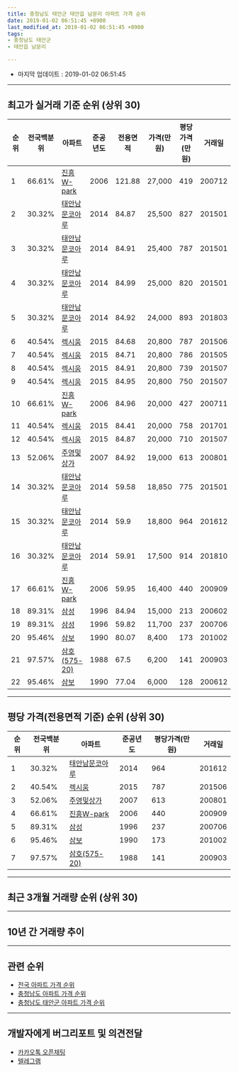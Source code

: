 ```yaml
---
title: 충청남도 태안군 태안읍 남문리 아파트 가격 순위
date: 2019-01-02 06:51:45 +0900
last_modified_at: 2019-01-02 06:51:45 +0900
tags:
- 충청남도 태안군
- 태안읍 남문리

---
```


* 마지막 업데이트 : 2019-01-02 06:51:45

---

## 최고가 실거래 기준 순위 (상위 30)


|순위|전국백분위|아파트|준공년도|전용면적|가격(만원)|평당가격(만원)|거래일|
|---|---|---|---|---|---|---|---|
|1|66.61%|[진흥W-park](https://search.naver.com/search.naver?query=%EC%B6%A9%EC%B2%AD%EB%82%A8%EB%8F%84+%ED%83%9C%EC%95%88%EA%B5%B0+%ED%83%9C%EC%95%88%EC%9D%8D+%EB%82%A8%EB%AC%B8%EB%A6%AC+%EC%A7%84%ED%9D%A5W-park)|2006|121.88|27,000|419|200712|
|2|30.32%|[태안남문코아루](https://search.naver.com/search.naver?query=%EC%B6%A9%EC%B2%AD%EB%82%A8%EB%8F%84+%ED%83%9C%EC%95%88%EA%B5%B0+%ED%83%9C%EC%95%88%EC%9D%8D+%EB%82%A8%EB%AC%B8%EB%A6%AC+%ED%83%9C%EC%95%88%EB%82%A8%EB%AC%B8%EC%BD%94%EC%95%84%EB%A3%A8)|2014|84.87|25,500|827|201501|
|3|30.32%|[태안남문코아루](https://search.naver.com/search.naver?query=%EC%B6%A9%EC%B2%AD%EB%82%A8%EB%8F%84+%ED%83%9C%EC%95%88%EA%B5%B0+%ED%83%9C%EC%95%88%EC%9D%8D+%EB%82%A8%EB%AC%B8%EB%A6%AC+%ED%83%9C%EC%95%88%EB%82%A8%EB%AC%B8%EC%BD%94%EC%95%84%EB%A3%A8)|2014|84.91|25,400|787|201501|
|4|30.32%|[태안남문코아루](https://search.naver.com/search.naver?query=%EC%B6%A9%EC%B2%AD%EB%82%A8%EB%8F%84+%ED%83%9C%EC%95%88%EA%B5%B0+%ED%83%9C%EC%95%88%EC%9D%8D+%EB%82%A8%EB%AC%B8%EB%A6%AC+%ED%83%9C%EC%95%88%EB%82%A8%EB%AC%B8%EC%BD%94%EC%95%84%EB%A3%A8)|2014|84.99|25,000|820|201501|
|5|30.32%|[태안남문코아루](https://search.naver.com/search.naver?query=%EC%B6%A9%EC%B2%AD%EB%82%A8%EB%8F%84+%ED%83%9C%EC%95%88%EA%B5%B0+%ED%83%9C%EC%95%88%EC%9D%8D+%EB%82%A8%EB%AC%B8%EB%A6%AC+%ED%83%9C%EC%95%88%EB%82%A8%EB%AC%B8%EC%BD%94%EC%95%84%EB%A3%A8)|2014|84.92|24,000|893|201803|
|6|40.54%|[렉시움](https://search.naver.com/search.naver?query=%EC%B6%A9%EC%B2%AD%EB%82%A8%EB%8F%84+%ED%83%9C%EC%95%88%EA%B5%B0+%ED%83%9C%EC%95%88%EC%9D%8D+%EB%82%A8%EB%AC%B8%EB%A6%AC+%EB%A0%89%EC%8B%9C%EC%9B%80)|2015|84.68|20,800|787|201506|
|7|40.54%|[렉시움](https://search.naver.com/search.naver?query=%EC%B6%A9%EC%B2%AD%EB%82%A8%EB%8F%84+%ED%83%9C%EC%95%88%EA%B5%B0+%ED%83%9C%EC%95%88%EC%9D%8D+%EB%82%A8%EB%AC%B8%EB%A6%AC+%EB%A0%89%EC%8B%9C%EC%9B%80)|2015|84.71|20,800|786|201505|
|8|40.54%|[렉시움](https://search.naver.com/search.naver?query=%EC%B6%A9%EC%B2%AD%EB%82%A8%EB%8F%84+%ED%83%9C%EC%95%88%EA%B5%B0+%ED%83%9C%EC%95%88%EC%9D%8D+%EB%82%A8%EB%AC%B8%EB%A6%AC+%EB%A0%89%EC%8B%9C%EC%9B%80)|2015|84.91|20,800|739|201507|
|9|40.54%|[렉시움](https://search.naver.com/search.naver?query=%EC%B6%A9%EC%B2%AD%EB%82%A8%EB%8F%84+%ED%83%9C%EC%95%88%EA%B5%B0+%ED%83%9C%EC%95%88%EC%9D%8D+%EB%82%A8%EB%AC%B8%EB%A6%AC+%EB%A0%89%EC%8B%9C%EC%9B%80)|2015|84.95|20,800|750|201507|
|10|66.61%|[진흥W-park](https://search.naver.com/search.naver?query=%EC%B6%A9%EC%B2%AD%EB%82%A8%EB%8F%84+%ED%83%9C%EC%95%88%EA%B5%B0+%ED%83%9C%EC%95%88%EC%9D%8D+%EB%82%A8%EB%AC%B8%EB%A6%AC+%EC%A7%84%ED%9D%A5W-park)|2006|84.96|20,000|427|200711|
|11|40.54%|[렉시움](https://search.naver.com/search.naver?query=%EC%B6%A9%EC%B2%AD%EB%82%A8%EB%8F%84+%ED%83%9C%EC%95%88%EA%B5%B0+%ED%83%9C%EC%95%88%EC%9D%8D+%EB%82%A8%EB%AC%B8%EB%A6%AC+%EB%A0%89%EC%8B%9C%EC%9B%80)|2015|84.41|20,000|758|201701|
|12|40.54%|[렉시움](https://search.naver.com/search.naver?query=%EC%B6%A9%EC%B2%AD%EB%82%A8%EB%8F%84+%ED%83%9C%EC%95%88%EA%B5%B0+%ED%83%9C%EC%95%88%EC%9D%8D+%EB%82%A8%EB%AC%B8%EB%A6%AC+%EB%A0%89%EC%8B%9C%EC%9B%80)|2015|84.87|20,000|710|201507|
|13|52.06%|[주영및상가](https://search.naver.com/search.naver?query=%EC%B6%A9%EC%B2%AD%EB%82%A8%EB%8F%84+%ED%83%9C%EC%95%88%EA%B5%B0+%ED%83%9C%EC%95%88%EC%9D%8D+%EB%82%A8%EB%AC%B8%EB%A6%AC+%EC%A3%BC%EC%98%81%EB%B0%8F%EC%83%81%EA%B0%80)|2007|84.92|19,000|613|200801|
|14|30.32%|[태안남문코아루](https://search.naver.com/search.naver?query=%EC%B6%A9%EC%B2%AD%EB%82%A8%EB%8F%84+%ED%83%9C%EC%95%88%EA%B5%B0+%ED%83%9C%EC%95%88%EC%9D%8D+%EB%82%A8%EB%AC%B8%EB%A6%AC+%ED%83%9C%EC%95%88%EB%82%A8%EB%AC%B8%EC%BD%94%EC%95%84%EB%A3%A8)|2014|59.58|18,850|775|201501|
|15|30.32%|[태안남문코아루](https://search.naver.com/search.naver?query=%EC%B6%A9%EC%B2%AD%EB%82%A8%EB%8F%84+%ED%83%9C%EC%95%88%EA%B5%B0+%ED%83%9C%EC%95%88%EC%9D%8D+%EB%82%A8%EB%AC%B8%EB%A6%AC+%ED%83%9C%EC%95%88%EB%82%A8%EB%AC%B8%EC%BD%94%EC%95%84%EB%A3%A8)|2014|59.9|18,800|964|201612|
|16|30.32%|[태안남문코아루](https://search.naver.com/search.naver?query=%EC%B6%A9%EC%B2%AD%EB%82%A8%EB%8F%84+%ED%83%9C%EC%95%88%EA%B5%B0+%ED%83%9C%EC%95%88%EC%9D%8D+%EB%82%A8%EB%AC%B8%EB%A6%AC+%ED%83%9C%EC%95%88%EB%82%A8%EB%AC%B8%EC%BD%94%EC%95%84%EB%A3%A8)|2014|59.91|17,500|914|201810|
|17|66.61%|[진흥W-park](https://search.naver.com/search.naver?query=%EC%B6%A9%EC%B2%AD%EB%82%A8%EB%8F%84+%ED%83%9C%EC%95%88%EA%B5%B0+%ED%83%9C%EC%95%88%EC%9D%8D+%EB%82%A8%EB%AC%B8%EB%A6%AC+%EC%A7%84%ED%9D%A5W-park)|2006|59.95|16,400|440|200909|
|18|89.31%|[삼성](https://search.naver.com/search.naver?query=%EC%B6%A9%EC%B2%AD%EB%82%A8%EB%8F%84+%ED%83%9C%EC%95%88%EA%B5%B0+%ED%83%9C%EC%95%88%EC%9D%8D+%EB%82%A8%EB%AC%B8%EB%A6%AC+%EC%82%BC%EC%84%B1)|1996|84.94|15,000|213|200602|
|19|89.31%|[삼성](https://search.naver.com/search.naver?query=%EC%B6%A9%EC%B2%AD%EB%82%A8%EB%8F%84+%ED%83%9C%EC%95%88%EA%B5%B0+%ED%83%9C%EC%95%88%EC%9D%8D+%EB%82%A8%EB%AC%B8%EB%A6%AC+%EC%82%BC%EC%84%B1)|1996|59.82|11,700|237|200706|
|20|95.46%|[삼보](https://search.naver.com/search.naver?query=%EC%B6%A9%EC%B2%AD%EB%82%A8%EB%8F%84+%ED%83%9C%EC%95%88%EA%B5%B0+%ED%83%9C%EC%95%88%EC%9D%8D+%EB%82%A8%EB%AC%B8%EB%A6%AC+%EC%82%BC%EB%B3%B4)|1990|80.07|8,400|173|201002|
|21|97.57%|[삼호(575-20)](https://search.naver.com/search.naver?query=%EC%B6%A9%EC%B2%AD%EB%82%A8%EB%8F%84+%ED%83%9C%EC%95%88%EA%B5%B0+%ED%83%9C%EC%95%88%EC%9D%8D+%EB%82%A8%EB%AC%B8%EB%A6%AC+%EC%82%BC%ED%98%B8%28575-20%29)|1988|67.5|6,200|141|200903|
|22|95.46%|[삼보](https://search.naver.com/search.naver?query=%EC%B6%A9%EC%B2%AD%EB%82%A8%EB%8F%84+%ED%83%9C%EC%95%88%EA%B5%B0+%ED%83%9C%EC%95%88%EC%9D%8D+%EB%82%A8%EB%AC%B8%EB%A6%AC+%EC%82%BC%EB%B3%B4)|1990|77.04|6,000|128|200612|


---

## 평당 가격(전용면적 기준) 순위 (상위 30)


|순위|전국백분위|아파트|준공년도|평당가격(만원)|거래일|
|---|---|---|---|---|---|
|1|30.32%|[태안남문코아루](https://search.naver.com/search.naver?query=%EC%B6%A9%EC%B2%AD%EB%82%A8%EB%8F%84+%ED%83%9C%EC%95%88%EA%B5%B0+%ED%83%9C%EC%95%88%EC%9D%8D+%EB%82%A8%EB%AC%B8%EB%A6%AC+%ED%83%9C%EC%95%88%EB%82%A8%EB%AC%B8%EC%BD%94%EC%95%84%EB%A3%A8)|2014|964|201612|
|2|40.54%|[렉시움](https://search.naver.com/search.naver?query=%EC%B6%A9%EC%B2%AD%EB%82%A8%EB%8F%84+%ED%83%9C%EC%95%88%EA%B5%B0+%ED%83%9C%EC%95%88%EC%9D%8D+%EB%82%A8%EB%AC%B8%EB%A6%AC+%EB%A0%89%EC%8B%9C%EC%9B%80)|2015|787|201506|
|3|52.06%|[주영및상가](https://search.naver.com/search.naver?query=%EC%B6%A9%EC%B2%AD%EB%82%A8%EB%8F%84+%ED%83%9C%EC%95%88%EA%B5%B0+%ED%83%9C%EC%95%88%EC%9D%8D+%EB%82%A8%EB%AC%B8%EB%A6%AC+%EC%A3%BC%EC%98%81%EB%B0%8F%EC%83%81%EA%B0%80)|2007|613|200801|
|4|66.61%|[진흥W-park](https://search.naver.com/search.naver?query=%EC%B6%A9%EC%B2%AD%EB%82%A8%EB%8F%84+%ED%83%9C%EC%95%88%EA%B5%B0+%ED%83%9C%EC%95%88%EC%9D%8D+%EB%82%A8%EB%AC%B8%EB%A6%AC+%EC%A7%84%ED%9D%A5W-park)|2006|440|200909|
|5|89.31%|[삼성](https://search.naver.com/search.naver?query=%EC%B6%A9%EC%B2%AD%EB%82%A8%EB%8F%84+%ED%83%9C%EC%95%88%EA%B5%B0+%ED%83%9C%EC%95%88%EC%9D%8D+%EB%82%A8%EB%AC%B8%EB%A6%AC+%EC%82%BC%EC%84%B1)|1996|237|200706|
|6|95.46%|[삼보](https://search.naver.com/search.naver?query=%EC%B6%A9%EC%B2%AD%EB%82%A8%EB%8F%84+%ED%83%9C%EC%95%88%EA%B5%B0+%ED%83%9C%EC%95%88%EC%9D%8D+%EB%82%A8%EB%AC%B8%EB%A6%AC+%EC%82%BC%EB%B3%B4)|1990|173|201002|
|7|97.57%|[삼호(575-20)](https://search.naver.com/search.naver?query=%EC%B6%A9%EC%B2%AD%EB%82%A8%EB%8F%84+%ED%83%9C%EC%95%88%EA%B5%B0+%ED%83%9C%EC%95%88%EC%9D%8D+%EB%82%A8%EB%AC%B8%EB%A6%AC+%EC%82%BC%ED%98%B8%28575-20%29)|1988|141|200903|


---

## 최근 3개월 거래량 순위 (상위 30)


<div style="width:100%;">
    <canvas id="deal_count_ranking" height="250"></canvas>
</div>


<script>
new Chart(document.getElementById("deal_count_ranking"), {
    type: 'horizontalBar',
    data: {
        labels: ['태안남문코아루', '삼보', '삼성', '렉시움'],
        datasets: [{
            label: '실거래 수',
            data: [4, 2, 1, 1],
            borderColor: "rgba(255, 0, 128, 1)",
            backgroundColor: "rgba(255, 0, 128, 0.5)",
            fill: false,
        }]
    },
    options: {
        responsive: true,
        title: {
            display: true,
            text: '최근 3개월 거래량 순위'
        },
        tooltips: {
            mode: 'index',
            intersect: false,
            callbacks: {
                title: function(tooltipItems, data) {
                    return "실거래 수:";
                },
                label: function(tooltipItem, data) {
                    return data.labels[tooltipItem.index] + ": " + tooltipItem.xLabel;
                }
            }
        },
        hover: {
            mode: 'nearest',
            intersect: true
        },
        scales: {
            xAxes: [{
                display: true,
                scaleLabel: {
                    display: true,
                    labelString: '실거래 수'
                },
                ticks: {
                    suggestedMin: 0,
                }
            }],
            yAxes: [{
                display: true,
                ticks: {
                    autoSkip: false,
                    callback: function(value, index, values) {
                        if (value.length > 15)
                            return value.substr(0, 13) + "...";
                        else
                            return value;
                    }
                },
                scaleLabel: {
                    display: false,
                }
            }]
        }
    }
});

</script>


---

## 10년 간 거래량 추이


<div style="width:100%;">
    <canvas id="deal_progress" height="250"></canvas>
</div>

<script>
new Chart(document.getElementById("deal_progress"), {
    type: 'line',
    data: {
        labels: ['200901','200902','200903','200904','200905','200906','200907','200908','200909','200910','200911','200912','201001','201002','201003','201004','201005','201006','201007','201008','201009','201010','201011','201012','201101','201102','201103','201104','201105','201106','201107','201108','201109','201110','201111','201112','201201','201202','201203','201204','201205','201206','201207','201208','201209','201210','201211','201212','201301','201302','201303','201304','201305','201306','201307','201308','201309','201310','201311','201312','201401','201402','201403','201404','201405','201406','201407','201408','201409','201410','201411','201412','201501','201502','201503','201504','201505','201506','201507','201508','201509','201510','201511','201512','201601','201602','201603','201604','201605','201606','201607','201608','201609','201610','201611','201612','201701','201702','201703','201704','201705','201706','201707','201708','201709','201710','201711','201712','201801','201802','201803','201804','201805','201806','201807','201808','201809','201810','201811','201812','201901'],
        datasets: [{
            label: '실거래 수',
            pointRadius: 1,
            data: [4, 0, 4, 2, 4, 1, 3, 4, 5, 3, 5, 5, 1, 7, 9, 6, 8, 2, 3, 3, 4, 5, 4, 2, 6, 2, 7, 4, 3, 2, 5, 3, 3, 4, 4, 1, 2, 3, 3, 0, 0, 3, 2, 3, 7, 5, 2, 6, 7, 2, 1, 2, 3, 1, 1, 1, 3, 2, 1, 2, 7, 5, 1, 5, 0, 2, 1, 1, 5, 6, 5, 2, 8, 7, 4, 4, 19, 12, 20, 10, 9, 6, 3, 5, 6, 6, 11, 10, 4, 10, 4, 7, 6, 9, 10, 7, 5, 6, 7, 9, 2, 5, 4, 3, 4, 4, 5, 2, 6, 6, 7, 5, 7, 4, 4, 4, 2, 6, 5, 3, 0],
            borderColor: "rgba(255, 201, 14, 1)",
            backgroundColor: "rgba(255, 201, 14, 0.5)",
            fill: true,
        }]
    },
    options: {
        responsive: true,
        title: {
            display: true,
            text: '10년간 거래량 추이'
        },
        tooltips: {
            mode: 'index',
            intersect: false,
        },
        hover: {
            mode: 'nearest',
            intersect: true
        },
        scales: {
            xAxes: [{
                display: true,
                scaleLabel: {
                    display: true,
                    labelString: '년/월'
                }
            }],
            yAxes: [{
                display: true,
                ticks: {
                    suggestedMin: 0,
                },
                scaleLabel: {
                    display: true,
                    labelString: '실거래 수'
                }
            }]
        }
    }
});

</script>


---

## 관련 순위

- [전국 아파트 가격 순위](https://inasie.github.io/apt-ranking/전국)
- [충청남도 아파트 가격 순위](https://inasie.github.io/apt-ranking/충청남도)
- [충청남도 태안군 아파트 가격 순위](https://inasie.github.io/apt-ranking/충청남도-태안군)


---

## 개발자에게 버그리포트 및 의견전달

- [카카오톡 오픈채팅](https://open.kakao.com/o/gLJUAP4)
- [텔레그램](https://t.me/inasie)

